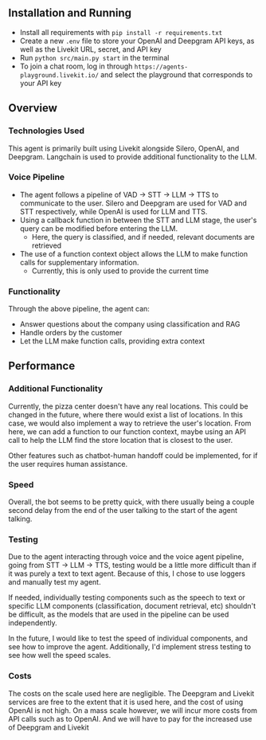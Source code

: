 Installation and Running
--------------------
- Install all requirements with `pip install -r requirements.txt`
- Create a new `.env` file to store your OpenAI and Deepgram API keys, as well as the Livekit URL, secret, and API key
- Run `python src/main.py start` in the terminal
- To join a chat room, log in through `https://agents-playground.livekit.io/` and select the playground that corresponds to your API key

Overview
--------------------
<h3>Technologies Used</h3>
This agent is primarily built using Livekit alongside Silero, OpenAI, and Deepgram. Langchain is used to provide additional functionality to the LLM.

<h3>Voice Pipeline</h3>

- The agent follows a pipeline of VAD -> STT -> LLM -> TTS to communicate to the user. Silero and Deepgram are used for VAD and STT respectively, while OpenAI is used for LLM and TTS.
- Using a callback function in between the STT and LLM stage, the user's query can be modified before entering the LLM.
    - Here, the query is classified, and if needed, relevant documents are retrieved
- The use of a function context object allows the LLM to make function calls for supplementary information.
    - Currently, this is only used to provide the current time

<h3>Functionality</h3>
Through the above pipeline, the agent can:

- Answer questions about the company using classification and RAG
- Handle orders by the customer
- Let the LLM make function calls, providing extra context

Performance
--------------------
<h3>Additional Functionality</h3>

Currently, the pizza center doesn't have any real locations. This could be changed in the future, where there would exist a list of locations. In this case, we would also implement a way to retrieve the user's location. From here, we can add a function to our function context, maybe using an API call to help the LLM find the store location that is closest to the user.

Other features such as chatbot-human handoff could be implemented, for if the user requires human assistance.

<h3>Speed</h3>

Overall, the bot seems to be pretty quick, with there usually being a couple second delay from the end of the user talking to the start of the agent talking. 

<h3>Testing</h3>

Due to the agent interacting through voice and the voice agent pipeline, going from STT -> LLM -> TTS, testing would be a little more difficult than if it was purely a text to text agent. Because of this, I chose to use loggers and manually test my agent. 

If needed, individually testing components such as the speech to text or specific LLM components (classification, document retrieval, etc) shouldn't be difficult, as the models that are used in the pipeline can be used independently.

In the future, I would like to test the speed of individual components, and see how to improve the agent. Additionally, I'd implement stress testing to see how well the speed scales.

<h3>Costs</h3>
The costs on the scale used here are negligible. The Deepgram and Livekit services are free to the extent that it is used here, and the cost of using OpenAI is not high. On a mass scale however, we will incur more costs from API calls such as to OpenAI. And we will have to pay for the increased use of Deepgram and Livekit
